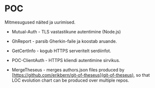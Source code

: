 # POC

Mitmesugused näited ja uurimised.

- Mutual-Auth - TLS vastastikune autentimine (Node.js)

- GhReport - parsib Gherkin-faile ja koostab aruande.

- GetCertInfo - kogub HTTPS serveritelt serdiinfot.

- POC-ClientAuth - HTTPS kliendi autentimine sirvikus.

- MergeTheseus - merges authors.json files produced by
[https://github.com/erikbern/git-of-theseus](git-of-theseus),
so that LOC evolution chart can be produced over multiple repos.